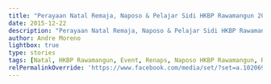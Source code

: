 ```yaml
---
title: "Perayaan Natal Remaja, Naposo & Pelajar Sidi HKBP Rawamangun 2015"
date: 2015-12-22
description: "Perayaan Natal Remaja, Naposo & Pelajar Sidi HKBP Rawamangun Tahun 2015"
author: Andre Moreno
lightbox: true
type: stories
tags: [Natal, HKBP Rawamangun, Event, Renaps, Naposo HKBP Rawamangun, Remaja HKBP Rawamangun]
relPermalinkOverride: 'https://www.facebook.com/media/set/?set=a.10206953247043861'
---
```



